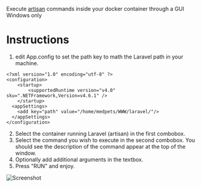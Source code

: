 Execute [artisan](https://laravel.com/docs/master/artisan) commands inside your docker container through a GUI
Windows only

# Instructions
1. edit App.config to set the path key to math the Laravel path in your machine.
```
<?xml version="1.0" encoding="utf-8" ?>
<configuration>
    <startup> 
        <supportedRuntime version="v4.0" sku=".NETFramework,Version=v4.6.1" />
    </startup>
  <appSettings>
    <add key="path" value="/home/medpets/WWW/laravel/"/>
  </appSettings>
</configuration>
```
2. Select the container running Laravel (artisan) in the first combobox.
3. Select the command you wish to execute in the second combobox. You should see the description of the command appear at the top of the window.
4. Optionally add additional arguments in the textbox.
5. Press "RUN" and enjoy.

![Screenshot](https://i.imgur.com/VGx6cYJ.png)
